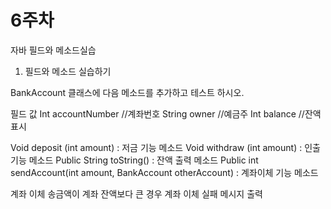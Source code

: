 # 6주차
자바 필드와 메소드실습

1. 필드와 메소드 실습하기

BankAccount 클래스에 다음 메소드를 추가하고 테스트 하시오.

필드 값
Int accountNumber //계좌번호
String owner //예금주
Int balance //잔액 표시


Void deposit (int amount) : 저금 기능 메소드
Void withdraw (int amount) : 인출 기능 메소드
Public String toString() : 잔액 출력 메소드
Public int sendAccount(int amount, BankAccount otherAccount) : 계좌이체 기능 메소드


계좌 이체 송금액이 계좌 잔액보다 큰 경우 계좌 이체 실패 메시지 출력
